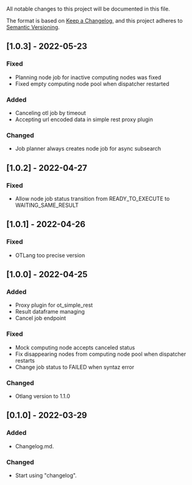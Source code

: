 All notable changes to this project will be documented in this file.

The format is based on [Keep a Changelog](https://keepachangelog.com/en/1.0.0/),
and this project adheres to [Semantic Versioning](https://semver.org/spec/v2.0.0.html).

## [1.0.3] - 2022-05-23
### Fixed
- Planning node job for inactive computing nodes was fixed
- Fixed empty computing node pool when dispatcher restarted
### Added
- Canceling otl job by timeout
- Accepting url encoded data in simple rest proxy plugin
### Changed
- Job planner always creates node job for async subsearch 

## [1.0.2] - 2022-04-27
### Fixed
- Allow node job status transition from READY_TO_EXECUTE to WAITING_SAME_RESULT

## [1.0.1] - 2022-04-26
### Fixed
- OTLang too precise version

## [1.0.0] - 2022-04-25
### Added
- Proxy plugin for ot_simple_rest
- Result dataframe managing 
- Cancel job endpoint
### Fixed
- Mock computing node accepts canceled status
- Fix disappearing nodes from computing node pool when dispatcher restarts
- Change job status to FAILED when syntaz error
### Changed
- Otlang version to 1.1.0

## [0.1.0] - 2022-03-29
### Added
- Changelog.md.

### Changed
- Start using "changelog".

